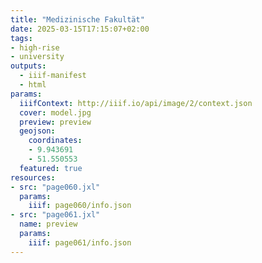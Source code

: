 ```yaml
---
title: "Medizinische Fakultät"
date: 2025-03-15T17:15:07+02:00
tags:
- high-rise
- university
outputs:
  - iiif-manifest
  - html
params:
  iiifContext: http://iiif.io/api/image/2/context.json
  cover: model.jpg
  preview: preview
  geojson:
    coordinates:
    - 9.943691
    - 51.550553
  featured: true
resources:
- src: "page060.jxl"
  params:
    iiif: page060/info.json
- src: "page061.jxl"
  name: preview
  params:
    iiif: page061/info.json
---
```

